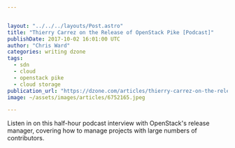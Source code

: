 ```yaml
---


layout: "../../../layouts/Post.astro"
title: "Thierry Carrez on the Release of OpenStack Pike [Podcast]"
publishDate: 2017-10-02 16:01:00 UTC
author: "Chris Ward"
categories: writing dzone
tags:
  - sdn
  - cloud
  - openstack pike
  - cloud storage
publication_url: "https://dzone.com/articles/thierry-carrez-on-the-release-of-openstack-pike"
image: ~/assets/images/articles/6752165.jpeg

---
```

Listen in on this half-hour podcast interview with OpenStack's release manager, covering how to manage projects with large numbers of contributors.

